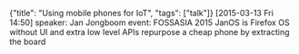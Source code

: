 {"title": "Using mobile phones for IoT", "tags": ["talk"]}
[2015-03-13 Fri 14:50]
speaker: Jan Jongboom
event: FOSSASIA 2015
JanOS is Firefox OS without UI and extra low level APIs
repurpose a cheap phone by extracting the board
